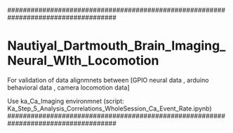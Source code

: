 ####################################################################################
# Nautiyal_Dartmouth_Brain_Imaging_Neural_WIth_Locomotion

For validation of data alignmnets between [GPIO neural data , arduino behavioral data , camera locomotion data]

Use ka_Ca_Imaging environmnet (script: Ka_Step_5_Analysis_Correlations_WholeSession_Ca_Event_Rate.ipynb)
####################################################################################

